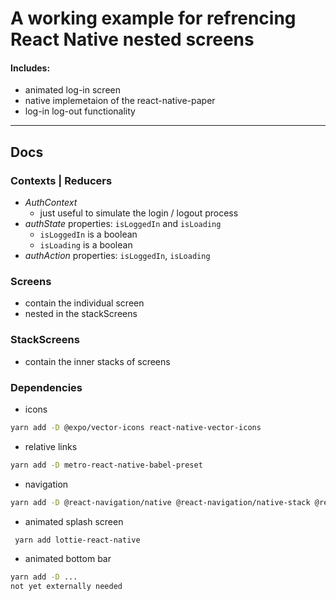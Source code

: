 # A working example for refrencing React Native nested screens


#### Includes:
* animated log-in screen 
* native implemetaion of the react-native-paper
* log-in log-out functionality

---
## Docs


### Contexts | Reducers
* _AuthContext_
    * just useful to simulate the login / logout process
* _authState_ properties: `isLoggedIn` and `isLoading`
    * `isLoggedIn` is a boolean
    * `isLoading` is a boolean
* _authAction_ properties: `isLoggedIn`, `isLoading`

### Screens
* contain the individual screen
* nested in the stackScreens


### StackScreens
* contain the inner stacks of screens


### Dependencies
* icons
```bash
yarn add -D @expo/vector-icons react-native-vector-icons
``` 
* relative links 
```bash
yarn add -D metro-react-native-babel-preset
```
* navigation
```bash
yarn add -D @react-navigation/native @react-navigation/native-stack @react-navigation/bottom-tabs  @react-navigation/material-bottom-tabs  @react-navigation/bottom-tabs @react-native-community/masked-view react-native-screens react-native-gesture-handler
```
* animated splash screen
```bash
 yarn add lottie-react-native
```
* animated bottom bar 
```bash 
yarn add -D ...
not yet externally needed
```



